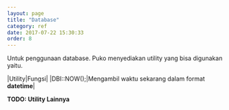 ```yaml
---
layout: page
title: "Database"
category: ref
date: 2017-07-22 15:30:33
order: 8
---
```


Untuk penggunaan database. Puko menyediakan utility yang bisa digunakan yaitu.

|Utility|Fungsi|
|DBI::NOW();|Mengambil waktu sekarang dalam format **datetime**|

**TODO: Utility Lainnya**
